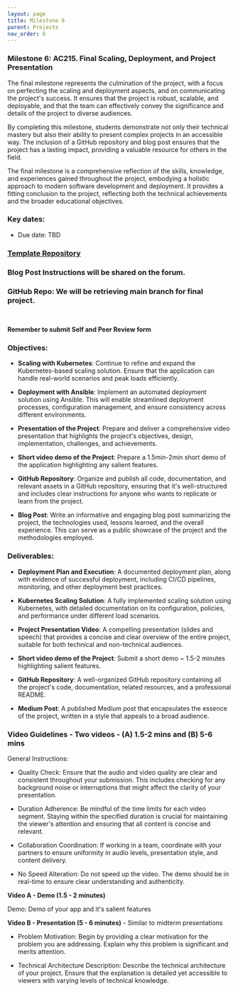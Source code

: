 ```yaml
---
layout: page
title: Milestone 6
parent: Projects
nav_order: 6
---
```

### Milestone 6: AC215. Final Scaling, Deployment, and Project Presentation

The final milestone represents the culmination of the project, with a focus on perfecting the scaling and deployment aspects, and on communicating the project's success. It ensures that the project is robust, scalable, and deployable, and that the team can effectively convey the significance and details of the project to diverse audiences. 

By completing this milestone, students demonstrate not only their technical mastery but also their ability to present complex projects in an accessible way. The inclusion of a GitHub repository and blog post ensures that the project has a lasting impact, providing a valuable resource for others in the field.

The final milestone is a comprehensive reflection of the skills, knowledge, and experiences gained throughout the project, embodying a holistic approach to modern software development and deployment. It provides a fitting conclusion to the project, reflecting both the technical achievements and the broader educational objectives.

### Key dates:

- Due date: TBD
 

### [Template Repository](https://github.com/ac2152023/ac2152023_template/)

### Blog Post Instructions will be shared on the forum.

### GitHub Repo: We will be retrieving main branch for final project.
<br/>

**Remember to submit Self and Peer Review form**


### Objectives:

- **Scaling with Kubernetes**: Continue to refine and expand the Kubernetes-based scaling solution. Ensure that the application can handle real-world scenarios and peak loads efficiently.

- **Deployment with Ansible**: Implement an automated deployment solution using Ansible. This will enable streamlined deployment processes, configuration management, and ensure consistency across different environments.

- **Presentation of the Project**: Prepare and deliver a comprehensive video presentation that highlights the project's objectives, design, implementation, challenges, and achievements. 

- **Short video demo of the Project**: Prepare a 1.5min-2min short demo of the application highlighting any salient features.

- **GitHub Repository**: Organize and publish all code, documentation, and relevant assets in a GitHub repository, ensuring that it's well-structured and includes clear instructions for anyone who wants to replicate or learn from the project.

- **Blog Post**: Write an informative and engaging blog post summarizing the project, the technologies used, lessons learned, and the overall experience. This can serve as a public showcase of the project and the methodologies employed.

### Deliverables:

- **Deployment Plan and Execution**: A documented deployment plan, along with evidence of successful deployment, including CI/CD pipelines, monitoring, and other deployment best practices.

- **Kubernetes Scaling Solution**: A fully implemented scaling solution using Kubernetes, with detailed documentation on its configuration, policies, and performance under different load scenarios.

- **Project Presentation Video**: A compelling presentation (slides and speech) that provides a concise and clear overview of the entire project, suitable for both technical and non-technical audiences.

- **Short video demo of the Project**: Submit a short demo ~ 1.5-2 minutes highlighting salient features.

- **GitHub Repository**: A well-organized GitHub repository containing all the project's code, documentation, related resources, and a professional README.

- **Medium Post**: A published Medium post that encapsulates the essence of the project, written in a style that appeals to a broad audience.

### Video Guidelines - Two videos - (A) 1.5-2 mins and (B) 5-6 mins 

General Instructions:

- Quality Check: Ensure that the audio and video quality are clear and consistent throughout your submission. This includes checking for any background noise or interruptions that might affect the clarity of your presentation.

- Duration Adherence: Be mindful of the time limits for each video segment. Staying within the specified duration is crucial for maintaining the viewer's attention and ensuring that all content is concise and relevant.

- Collaboration Coordination: If working in a team, coordinate with your partners to ensure uniformity in audio levels, presentation style, and content delivery.

- No Speed Alteration: Do not speed up the video. The demo should be in real-time to ensure clear understanding and authenticity.

**Video A - Demo (1.5 - 2 minutes)**

Demo: Demo of your app and it's salient features


**Video B - Presentation (5 - 6 minutes)** - Similar to midterm presentations

- Problem Motivation: Begin by providing a clear motivation for the problem you are addressing. Explain why this problem is significant and merits attention.

- Technical Architecture Description: Describe the technical architecture of your project. Ensure that the explanation is detailed yet accessible to viewers with varying levels of technical knowledge.
